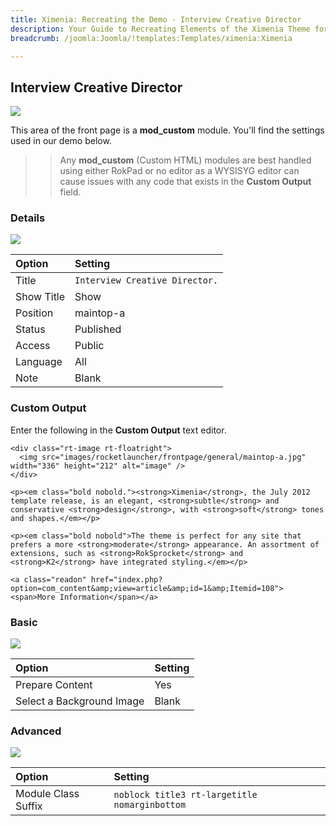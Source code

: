 ```yaml
---
title: Ximenia: Recreating the Demo - Interview Creative Director
description: Your Guide to Recreating Elements of the Ximenia Theme for Joomla
breadcrumb: /joomla:Joomla/!templates:Templates/ximenia:Ximenia

---
```


Interview Creative Director
-----
![][demo]

This area of the front page is a **mod_custom** module. You'll find the settings used in our demo below.

>> Any **mod_custom** (Custom HTML) modules are best handled using either RokPad or no editor as a WYSISYG editor can cause issues with any code that exists in the **Custom Output** field.

### Details
![][demo2]

| Option     | Setting                        |  
| :--------- | :----------------------------- |  
| Title      | `Interview Creative Director.` |  
| Show Title | Show                           |  
| Position   | maintop-a                      |  
| Status     | Published                      |  
| Access     | Public                         |  
| Language   | All                            |  
| Note       | Blank                          |  

### Custom Output
Enter the following in the **Custom Output** text editor.

~~~
<div class="rt-image rt-floatright">
  <img src="images/rocketlauncher/frontpage/general/maintop-a.jpg" width="336" height="212" alt="image" />
</div>

<p><em class="bold nobold."><strong>Ximenia</strong>, the July 2012 template release, is an elegant, <strong>subtle</strong> and conservative <strong>design</strong>, with <strong>soft</strong> tones and shapes.</em></p>

<p><em class="bold nobold">The theme is perfect for any site that prefers a more <strong>moderate</strong> appearance. An assortment of extensions, such as <strong>RokSprocket</strong> and <strong>K2</strong> have integrated styling.</em></p>

<a class="readon" href="index.php?option=com_content&amp;view=article&amp;id=1&amp;Itemid=108"><span>More Information</span></a>
~~~

### Basic
![][demo3]

| Option                    | Setting |  
| :------------------------ | :------ |  
| Prepare Content           | Yes     |  
| Select a Background Image | Blank   |

### Advanced
![][demo4]

| Option              | Setting                                       |  
| :------------------ | :-------------------------------------------- |  
| Module Class Suffix | `noblock title3 rt-largetitle nomarginbottom` |  

[demo]: assets/demo_3.jpeg
[demo2]: assets/interview_1.jpeg
[demo3]: assets/interview_2.jpeg
[demo4]: assets/interview_3.jpeg